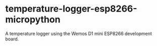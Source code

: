 # temperature-logger-esp8266-micropython
A temperature logger using the Wemos D1 mini ESP8266 development board.
